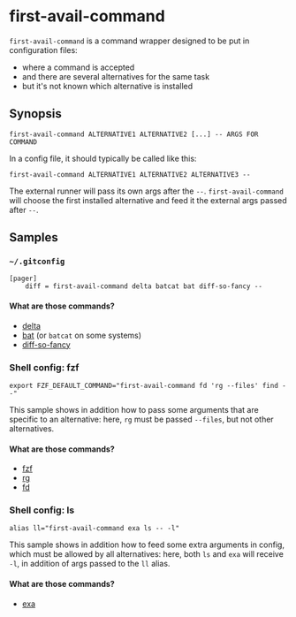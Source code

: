 # first-avail-command

`first-avail-command` is a command wrapper designed to be put in configuration files:

- where a command is accepted
- and there are several alternatives for the same task
- but it's not known which alternative is installed

## Synopsis

```
first-avail-command ALTERNATIVE1 ALTERNATIVE2 [...] -- ARGS FOR COMMAND
```

In a config file, it should typically be called like this:

```
first-avail-command ALTERNATIVE1 ALTERNATIVE2 ALTERNATIVE3 --
```

The external runner will pass its own args after the `--`.
`first-avail-command` will choose the first installed alternative and feed it the external args passed after `--`.

## Samples

### `~/.gitconfig`

```
[pager]
    diff = first-avail-command delta batcat bat diff-so-fancy --
```

#### What are those commands?

- [delta](https://github.com/dandavison/delta)
- [bat](https://github.com/sharkdp/bat) (or `batcat` on some systems)
- [diff-so-fancy](https://github.com/so-fancy/diff-so-fancy)

### Shell config: fzf

```
export FZF_DEFAULT_COMMAND="first-avail-command fd 'rg --files' find --"
```

This sample shows in addition how to pass some arguments that are specific to an alternative: here, `rg` must be passed `--files`, but not other alternatives.

#### What are those commands?

- [fzf](https://github.com/junegunn/fzf)
- [rg](https://github.com/BurntSushi/ripgrep)
- [fd](https://github.com/sharkdp/fd)

### Shell config: ls

```
alias ll="first-avail-command exa ls -- -l"
```

This sample shows in addition how to feed some extra arguments in config, which must be allowed by all alternatives: here, both `ls` and `exa` will receive `-l`, in addition of args passed to the `ll` alias.

#### What are those commands?

- [exa](https://the.exa.website/)
